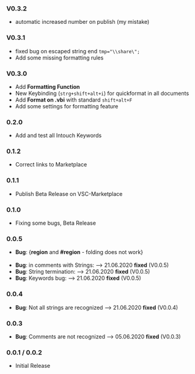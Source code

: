 

### V0.3.2 
  + automatic increased number on publish (my mistake)

### V0.3.1 
  + fixed bug on escaped string end `tmp="\\share\";`
  + Add some missing formatting rules

### V0.3.0 
  + Add **Formatting Function**
  + New Keybinding (`strg+shift+alt+i`) for quickformat in all documents
  + Add **Format on .vbi** with standard `shift+alt+F`
  + Add some settings for formatting feature

### 0.2.0
*   Add and test all Intouch Keywords
### 0.1.2
*   Correct links to Marketplace

### 0.1.1
*   Publish Beta Release on VSC-Marketplace

### 0.1.0
*   Fixing some bugs, Beta Release

### 0.0.5
* **Bug**: {**region** and **#region** - folding does not work} <br /><br />
* **Bug**:  in comments with Strings: --> 21.06.2020 **fixed** (V0.0.5)
* **Bug**:  String termination: --> 21.06.2020 **fixed** (V0.0.5)
* **Bug**:  Keywords bug: --> 21.06.2020 **fixed** (V0.0.5)

### 0.0.4
* **Bug**: Not all strings are recognized --> 21.06.2020 **fixed** (V0.0.4)

### 0.0.3
* **Bug**: Comments are not recognized --> 05.06.2020 **fixed** (V0.0.3)

### 0.0.1 / 0.0.2
* Initial Release
